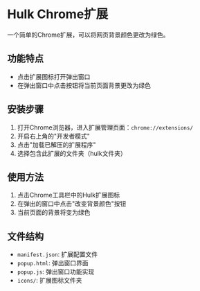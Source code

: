 # Hulk Chrome扩展

一个简单的Chrome扩展，可以将网页背景颜色更改为绿色。

## 功能特点

- 点击扩展图标打开弹出窗口
- 在弹出窗口中点击按钮将当前页面背景更改为绿色

## 安装步骤

1. 打开Chrome浏览器，进入扩展管理页面：`chrome://extensions/`
2. 开启右上角的"开发者模式"
3. 点击"加载已解压的扩展程序"
4. 选择包含此扩展的文件夹（hulk文件夹）

## 使用方法

1. 点击Chrome工具栏中的Hulk扩展图标
2. 在弹出的窗口中点击"改变背景颜色"按钮
3. 当前页面的背景将变为绿色

## 文件结构

- `manifest.json`: 扩展配置文件
- `popup.html`: 弹出窗口界面
- `popup.js`: 弹出窗口功能实现
- `icons/`: 扩展图标文件夹 